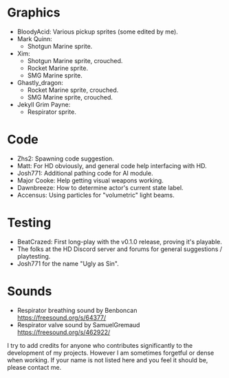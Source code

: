 # Graphics
* BloodyAcid: Various pickup sprites (some edited by me).
* Mark Quinn:
  * Shotgun Marine sprite.
* Xim:
  * Shotgun Marine sprite, crouched.
  * Rocket Marine sprite.
  * SMG Marine sprite.
* Ghastly_dragon:
  * Rocket Marine sprite, crouched.
  * SMG Marine sprite, crouched.
* Jekyll Grim Payne:
  * Respirator sprite.

# Code
* Zhs2: Spawning code suggestion.
* Matt: For HD obviously, and general code help interfacing with HD.
* Josh771: Additional pathing code for AI module.
* Major Cooke: Help getting visual weapons working.
* Dawnbreeze: How to determine actor's current state label.
* Accensus: Using particles for "volumetric" light beams.

# Testing
* BeatCrazed: First long-play with the v0.1.0 release, proving it's playable.
* The folks at the HD Discord server and forums for general suggestions / playtesting.
* Josh771 for the name "Ugly as Sin".

# Sounds
* Respirator breathing sound by Benboncan https://freesound.org/s/64377/
* Respirator valve sound by SamuelGremaud https://freesound.org/s/462922/

I try to add credits for anyone who contributes significantly to the development of my projects. However I am sometimes forgetful or dense when working. If your name is not listed here and you feel it should be, please contact me.
